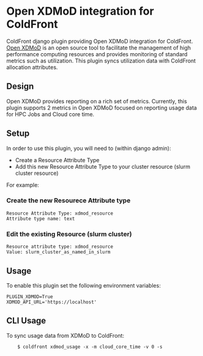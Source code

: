 # Open XDMoD integration for ColdFront

ColdFront django plugin providing Open XDMoD integration for ColdFront.  [Open
XDMoD](https://open.xdmod.org) is an open source tool to facilitate the
management of high performance computing resources and provides monitoring of
standard metrics such as utilization. This plugin syncs utilization data with
ColdFront allocation attributes.

## Design

Open XDMoD provides reporting on a rich set of metrics. Currently, this plugin
supports 2 metrics in Open XDMoD focused on reporting usage data for HPC Jobs and
Cloud core time.


## Setup

In order to use this plugin, you will need to (within django admin):

- Create a Resource Attribute Type
- Add this new Resource Attribute Type to your cluster resource (slurm cluster resource)

For example:

### Create the new Resourece Attribute type

```
Resource Attribute Type: xdmod_resource
Attribute type name: text
```

### Edit the existing Resource (slurm cluster)

```
Resource attribute type: xdmod_resource
Value: slurm_cluster_as_named_in_slurm
```

## Usage

To enable this plugin set the following environment variables:

```
PLUGIN_XDMOD=True
XDMOD_API_URL='https://localhost'
```

## CLI Usage

To sync usage data from XDMoD to ColdFront:

```
    $ coldfront xdmod_usage -x -m cloud_core_time -v 0 -s
```
